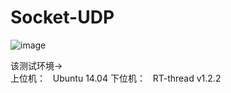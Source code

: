# Socket-UDP
![image](https://github.com/ScienceXChina/Socket-UDP/blob/master/Test_UDP_with_RT-thread.gif)

<font>该测试环境-></font>    
<font>上位机：</font>   Ubuntu 14.04
<font>下位机：</font>   RT-thread v1.2.2
